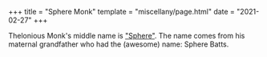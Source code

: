 +++
title = "Sphere Monk"
template = "miscellany/page.html"
date = "2021-02-27"
+++

Thelonious Monk's middle name is ["Sphere"](https://en.wikipedia.org/wiki/Thelonious_Monk). The name comes from his maternal grandfather who had the (awesome) name: Sphere Batts.
